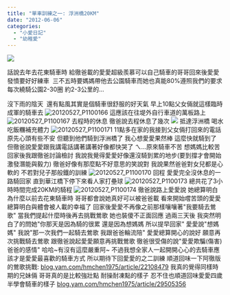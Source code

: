 ```yaml
---
title: "單車訓練之一: 浮洲橋20KM"
date: "2012-06-06"
categories: 
  - "小愛日記"
  - "幼稚愛"
---
```


![](images/7331948540_71908c6405.jpg)

話說去年去花東騎車時 給徹爸載的愛愛超級羨慕可以自己騎車的哥哥回來後愛愛發憤要好好練車  三不五時要媽媽帶他去公園騎車而她也真能80%遵照我們的要求 每次繞騎公園2-30圈 約2-3公里的...

沒下雨的陰天  還有點風其實是個騎車很舒服的好天氣 早上10點父女倆就這樣臨時成軍的騎車去 ![20120527_P1100166](images/7331949532_436fab41a6.jpg) 這應該在往堤外自行車道的萬板路上 ![20120527_P1100167](images/7331949238_66e608b811.jpg) 去程時的休息 徹爸說去程休息了幾次 ![](images/7331948962_3d69884e79.jpg) 抵達浮洲橋 喝水吃飯糰補充體力 ![20120527_P1100171](images/7331947784_01eb39cefb.jpg) 11點多在家的我接到父女倆打回來的電話 原先心頭有些不安 但聽到他們騎到浮洲橋了 我心想愛愛果然棒 這麼快就騎到了 但徹爸說愛愛跟我講電話講著講著好像都快哭了 ㄟ...原來騎車不苦 想媽媽比較苦 回家後我跟徹爸討論檢討 我說我覺得愛愛好像還沒騎到累的地步(要到撐才會開始激發潛能與毅力) 徹爸好像有那麼點不好意思的笑說對 我說果然爸爸對女兒都是心軟的 不若對兒子那般鐵的訓練 ![20120527_P1100170](images/7331948140_7469c34444.jpg) 回程 愛愛完全沒休息的一路騎回家 直到華江橋下停下來看人家打壘球 ![20120527_P1100173](images/7331947334_c443aa6826.jpg) 總共花了3小時時間完成20KM的騎程 ![20120527_P1100174](images/7331947068_f5c7d89e54.jpg) 徹爸說路上愛愛說 她總算明白為什麼以前去花東騎車時 哥哥都會說她真好可以被爸爸載 看來開始嚐苦頭的愛愛總算明白與體會被人載的幸福了 回家後愛愛不再像之前那樣嚷嚷著"我要騎去鶯歌" 當我們提起什麼時後再去挑戰鶯歌 她也裝傻不正面回應 過兩三天後 我突然明白了的問她"你那天是因為騎的很累 還是因為想媽媽 所以提早回家" 愛愛說"想媽媽" 我說"那一次我們一起騎去鶯歌 我跟爸爸輪流陪" 愛愛總算開心的說好 願意再次挑戰騎去鶯歌 跟徹爸說起愛愛願意再挑戰鶯歌 徹爸很受傷的說"愛愛欺騙(傷害)爸爸的感情" 哈哈~有沒有這麼嚴重阿~ 不過我想全家人一起開開心心的去騎車應該才是愛愛最喜歡的騎車方式 所以期待下回愛愛的之二訓練 順道回味一下阿徹版的鶯歌挑戰: [blog.yam.com/hmchen1975/article/22108479](http://blog.yam.com/hmchen1975/article/22108479) 我真的覺得同樣時期的兄妹倆 哥哥真的是比較強壯點 耐操耐凍點的樣子 忍不住也順道回味愛愛四歲半學會騎車的樣子 [blog.yam.com/hmchen1975/article/29505356](http://blog.yam.com/hmchen1975/article/29505356)
